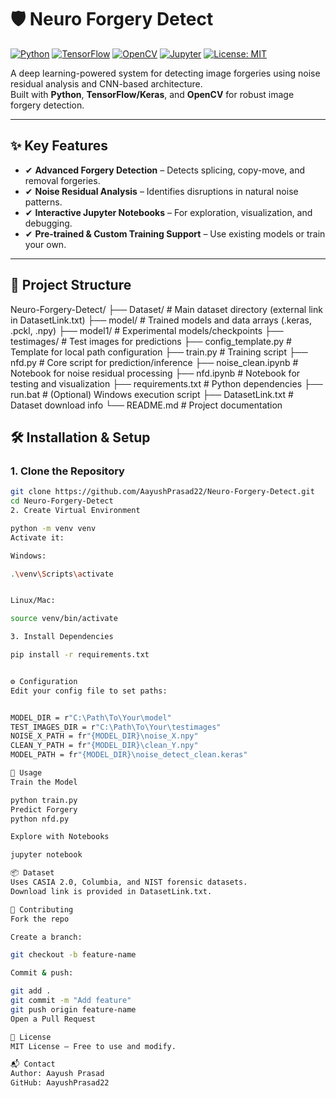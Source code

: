 # 🛡️ Neuro Forgery Detect

[![Python](https://img.shields.io/badge/Python-3.x-blue.svg)](https://www.python.org/)
[![TensorFlow](https://img.shields.io/badge/TensorFlow-2.x-orange.svg)](https://www.tensorflow.org/)
[![OpenCV](https://img.shields.io/badge/OpenCV-4.x-green.svg)](https://opencv.org/)
[![Jupyter](https://img.shields.io/badge/Notebook-Jupyter-F37626.svg)](https://jupyter.org/)
[![License: MIT](https://img.shields.io/badge/License-MIT-yellow.svg)](LICENSE)

A deep learning-powered system for detecting image forgeries using noise residual analysis and CNN-based architecture.  
Built with **Python**, **TensorFlow/Keras**, and **OpenCV** for robust image forgery detection.

---

## ✨ Key Features

- ✔ **Advanced Forgery Detection** – Detects splicing, copy-move, and removal forgeries.
- ✔ **Noise Residual Analysis** – Identifies disruptions in natural noise patterns.
- ✔ **Interactive Jupyter Notebooks** – For exploration, visualization, and debugging.
- ✔ **Pre-trained & Custom Training Support** – Use existing models or train your own.

---

## 📂 Project Structure

Neuro-Forgery-Detect/
├── Dataset/ # Main dataset directory (external link in DatasetLink.txt)
├── model/ # Trained models and data arrays (.keras, .pckl, .npy)
├── model1/ # Experimental models/checkpoints
├── testimages/ # Test images for predictions
├── config_template.py # Template for local path configuration
├── train.py # Training script
├── nfd.py # Core script for prediction/inference
├── noise_clean.ipynb # Notebook for noise residual processing
├── nfd.ipynb # Notebook for testing and visualization
├── requirements.txt # Python dependencies
├── run.bat # (Optional) Windows execution script
├── DatasetLink.txt # Dataset download info
└── README.md # Project documentation



## 🛠 Installation & Setup

### 1. Clone the Repository
```bash
git clone https://github.com/AayushPrasad22/Neuro-Forgery-Detect.git
cd Neuro-Forgery-Detect
2. Create Virtual Environment

python -m venv venv
Activate it:

Windows:

.\venv\Scripts\activate


Linux/Mac:

source venv/bin/activate

3. Install Dependencies

pip install -r requirements.txt


⚙️ Configuration
Edit your config file to set paths:


MODEL_DIR = r"C:\Path\To\Your\model"
TEST_IMAGES_DIR = r"C:\Path\To\Your\testimages"
NOISE_X_PATH = fr"{MODEL_DIR}\noise_X.npy"
CLEAN_Y_PATH = fr"{MODEL_DIR}\clean_Y.npy"
MODEL_PATH = fr"{MODEL_DIR}\noise_detect_clean.keras"

🚀 Usage
Train the Model

python train.py
Predict Forgery
python nfd.py

Explore with Notebooks

jupyter notebook

📦 Dataset
Uses CASIA 2.0, Columbia, and NIST forensic datasets.
Download link is provided in DatasetLink.txt.

🤝 Contributing
Fork the repo

Create a branch:

git checkout -b feature-name

Commit & push:

git add .
git commit -m "Add feature"
git push origin feature-name
Open a Pull Request

📄 License
MIT License – Free to use and modify.

📬 Contact
Author: Aayush Prasad
GitHub: AayushPrasad22
